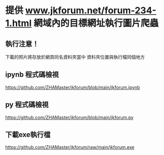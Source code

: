 # 提供 www.jkforum.net/forum-234-1.html 網域內的目標網址執行圖片爬蟲

## 執行注意！
  下載的照片將存放於網頁同名資料夾當中
  資料夾位置與執行檔同個地方
  
## ipynb 程式碼檢視
  <https://github.com/ZHAMaster/jkforum/blob/main/jkforum.ipynb>

## py 程式碼檢視
  <https://github.com/ZHAMaster/jkforum/blob/main/jkforum.py>

## 下載exe執行檔
  <https://github.com/ZHAMaster/jkforum/raw/main/jkforum.exe>
